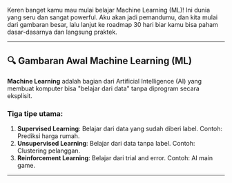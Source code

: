 Keren banget kamu mau mulai belajar Machine Learning (ML)! Ini dunia yang seru dan sangat powerful. Aku akan jadi pemandumu, dan kita mulai dari gambaran besar, lalu lanjut ke roadmap 30 hari biar kamu bisa paham dasar-dasarnya dan langsung praktek.

---

## 🔍 **Gambaran Awal Machine Learning (ML)**

**Machine Learning** adalah bagian dari Artificial Intelligence (AI) yang membuat komputer bisa "belajar dari data" tanpa diprogram secara eksplisit.

### Tiga tipe utama:
1. **Supervised Learning**: Belajar dari data yang sudah diberi label. Contoh: Prediksi harga rumah.
2. **Unsupervised Learning**: Belajar dari data tanpa label. Contoh: Clustering pelanggan.
3. **Reinforcement Learning**: Belajar dari trial and error. Contoh: AI main game.

---